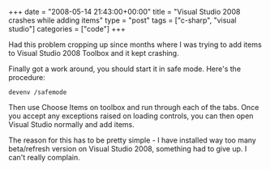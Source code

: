 +++
date = "2008-05-14 21:43:00+00:00"
title = "Visual Studio 2008 crashes while adding items"
type = "post"
tags = ["c-sharp", "visual studio"]
categories = ["code"]
+++


Had this problem cropping up since months where I was trying to add items to Visual Studio 2008 Toolbox and it kept crashing.

Finally got a work around, you should start it in safe mode. Here's the procedure:

    
    devenv /safemode


Then use Choose Items on toolbox and run through each of the tabs. Once you
accept any exceptions raised on loading controls, you can then open Visual
Studio normally and add items.

The reason for this has to be pretty simple - I have installed way too many beta/refresh version on Visual Studio 2008, something had to give up. I can't really complain.
